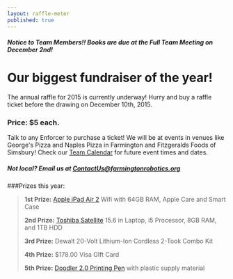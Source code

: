 ```yaml
---
layout: raffle-meter
published: true
---
```

##### Notice to Team Members!! Books are due at the Full Team Meeting on December 2nd! 

# Our biggest fundraiser of the year!

The annual raffle for 2015 is currently underway! Hurry and buy a raffle ticket before the drawing on December 10th, 2015.

### Price: $5 each.

Talk to any Enforcer to purchase a ticket! We will be at events in venues like George's Pizza and Naples Pizza in Farmington and Fitzgeralds Foods of Simsbury! Check our [Team Calendar](/calendar) for future event times and dates.

##### Not local? Email us at <ContactUs@farmingtonrobotics.org>

###Prizes this year:
>__1st Prize:__ [Apple iPad Air 2](http://www.apple.com/ipad-air-2) Wifi with 64GB RAM, Apple Care and Smart Case
>
>__2nd Prize:__ [Toshiba Satellite](http://us.toshiba.com/computers/laptops/satellite) 15.6 in Laptop, i5 Processor, 8GB RAM, and 1TB HDD
>
>__3rd Prize:__ Dewalt 20-Volt Lithium-Ion Cordless 2-Took Combo Kit
>
>__4th Prize:__ $178.00 Visa GIft Card
>
>__5th Prize:__ [Doodler 2.0 Printing Pen](https://www.kickstarter.com/projects/1351910088/3doodler-20-the-worlds-first-3d-printing-pen-reinv) with plastic supply material

